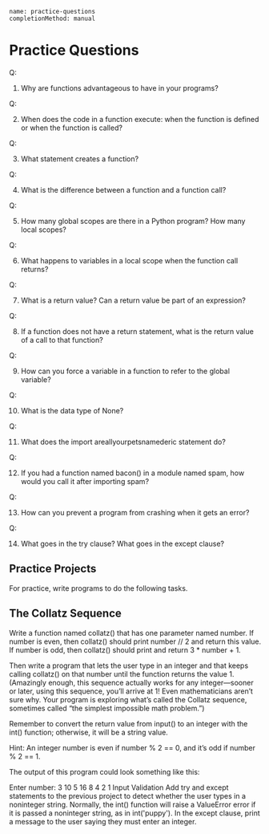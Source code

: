 ```ngMeta
name: practice-questions
completionMethod: manual
```
# Practice Questions
Q:

1. Why are functions advantageous to have in your programs?

Q:

2. When does the code in a function execute: when the function is defined or when the function is called?

Q:

3. What statement creates a function?

Q:

4. What is the difference between a function and a function call?

Q:

5. How many global scopes are there in a Python program? How many local scopes?

Q:

6. What happens to variables in a local scope when the function call returns?

Q:

7. What is a return value? Can a return value be part of an expression?

Q:

8. If a function does not have a return statement, what is the return value of a call to that function?

Q:

9. How can you force a variable in a function to refer to the global variable?

Q:

10. What is the data type of None?

Q:

11. What does the import areallyourpetsnamederic statement do?

Q:

12. If you had a function named bacon() in a module named spam, how would you call it after importing spam?

Q:

13. How can you prevent a program from crashing when it gets an error?

Q:

14. What goes in the try clause? What goes in the except clause?

## Practice Projects
For practice, write programs to do the following tasks.
## The Collatz Sequence
Write a function named collatz() that has one parameter named number. If number is even, then collatz() should print number // 2 and return this value. If number is odd, then collatz() should print and return 3 * number + 1.

Then write a program that lets the user type in an integer and that keeps calling collatz() on that number until the function returns the value 1. (Amazingly enough, this sequence actually works for any integer—sooner or later, using this sequence, you’ll arrive at 1! Even mathematicians aren’t sure why. Your program is exploring what’s called the Collatz sequence, sometimes called “the simplest impossible math problem.”)

Remember to convert the return value from input() to an integer with the int() function; otherwise, it will be a string value.

Hint: An integer number is even if number % 2 == 0, and it’s odd if number % 2 == 1.

The output of this program could look something like this:


Enter number:
3
10
5
16
8
4
2
1
Input Validation
Add try and except statements to the previous project to detect whether the user types in a noninteger string. Normally, the int() function will raise a ValueError error if it is passed a noninteger string, as in int('puppy'). In the except clause, print a message to the user saying they must enter an integer.
